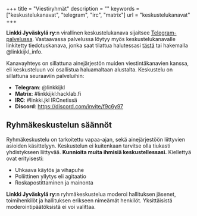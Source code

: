 +++
title = "Viestiryhmät"
description = ""
keywords = ["keskustelukanavat", "telegram", "irc", "matrix"]
url = "keskustelukanavat"
+++


**Linkki Jyväskylä ry**:n virallinen keskustelukanava sijaitsee
[Telegram-palvelussa](https://t.me). Vastaavassa palvelussa löytyy myös
keskustelukanavalle linkitetty tiedotuskanava, jonka saat tilattua halutessasi
[tästä](https://t.me/linkkijkl_info) tai hakemalla @linkkijkl_info.

Kanavayhteys on sillattuna ainejärjestön muiden viestintäkanavien
kanssa, eli keskusteluun voi osallistua haluamaltaan
alustalta. Keskustelu on sillattuna seuraaviin palveluihin:

- **Telegram**: @linkkijkl
- **Matrix**: #linkkijkl:hacklab.fi
- **IRC**: #linkki.jkl IRCnetissä
- **Discord**: https://discord.com/invite/f9c6y97


## Ryhmäkeskustelun säännöt

Ryhmäkeskustelu on tarkoitettu vapaa-ajan, sekä ainejärjestöön
liittyvien asioiden käsittelyyn. Keskustelun ei kuitenkaan tarvitse
olla tiukasti yhdistykseen liittyvää. **Kunnioita muita ihmisiä
keskustellessasi.** Kiellettyä ovat erityisesti:

- Uhkaava käytös ja vihapuhe
- Poliittinen yllytys eli agitaatio
- Roskapostittaminen ja mainonta

**Linkki Jyväskylä ry**:n ryhmäkeskustelua moderoi hallituksen jäsenet,
toimihenkilöt ja hallituksen erikseen nimeämät henkilöt. Yksittäisistä
moderointipäätöksistä ei voi valittaa.
